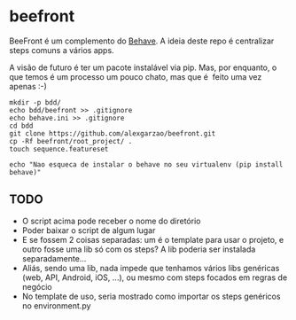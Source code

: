 # beefront

BeeFront é um complemento do [Behave](http://pythonhosted.org/behave/). A ideia deste repo é centralizar steps comuns a vários apps.

A visão de futuro é ter um pacote instalável via pip. Mas, por enquanto, o que temos é um processo um pouco chato, mas que é  feito uma vez apenas :-)

```
mkdir -p bdd/
echo bdd/beefront >> .gitignore
echo behave.ini >> .gitignore
cd bdd
git clone https://github.com/alexgarzao/beefront.git
cp -Rf beefront/root_project/ .
touch sequence.featureset

echo "Nao esqueca de instalar o behave no seu virtualenv (pip install behave)"
```

## TODO
* O script acima pode receber o nome do diretório
* Poder baixar o script de algum lugar
* E se fossem 2 coisas separadas: um é o template para usar o projeto, e outro fosse uma lib só com os steps? A lib poderia ser instalada separadamente...
* Aliás, sendo uma lib, nada impede que tenhamos vários libs genéricas (web, API, Android, iOS, ...), ou mesmo com steps focados em regras de negócio
* No template de uso, seria mostrado como importar os steps genéricos no environment.py

